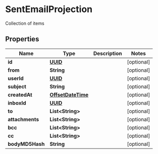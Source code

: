 

# SentEmailProjection

Collection of items
## Properties

Name | Type | Description | Notes
------------ | ------------- | ------------- | -------------
**id** | [**UUID**](UUID) |  |  [optional]
**from** | **String** |  |  [optional]
**userId** | [**UUID**](UUID) |  |  [optional]
**subject** | **String** |  |  [optional]
**createdAt** | [**OffsetDateTime**](OffsetDateTime) |  |  [optional]
**inboxId** | [**UUID**](UUID) |  |  [optional]
**to** | **List&lt;String&gt;** |  |  [optional]
**attachments** | **List&lt;String&gt;** |  |  [optional]
**bcc** | **List&lt;String&gt;** |  |  [optional]
**cc** | **List&lt;String&gt;** |  |  [optional]
**bodyMD5Hash** | **String** |  |  [optional]



